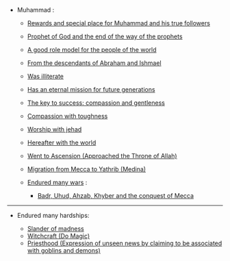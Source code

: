 - Muhammad :

  - [Rewards and special place for Muhammad and his true followers](https://quran.com/48/29)
  - [Prophet of God and the end of the way of the prophets](https://quran.com/33/40)
  - [A good role model for the people of the world](https://quran.com/33/21)
  - [From the descendants of Abraham and Ishmael](https://quran.com/22/78)
  - [Was illiterate](https://quran.com/7/157)
  - [Has an eternal mission for future generations](https://quran.com/62/2-3)
  - [The key to success: compassion and gentleness](https://quran.com/3/159)
  - [Compassion with toughness](https://quran.com/48/29)
  - [Worship with jehad](https://quran.com/4/102)
  - [Hereafter with the world](https://quran.com/2/201)
  - [Went to Ascension (Approached the Throne of Allah)](https://quran.com/53/8-17)
  - [Migration from Mecca to Yathrib (Medina)](https://quran.com/60/1)

  - [Endured many wars](https://quran.com/110/1-3) :
    - [Badr, Uhud, Ahzab, Khyber and the conquest of Mecca]()

***

- Endured many hardships:

  - [Slander of madness](https://quran.com/68/51)
  - [Witchcraft (Do Magic)](https://quran.com/10/2)
  - [Priesthood (Expression of unseen news by claiming to be associated with goblins and demons)](https://quran.com/52/29)
